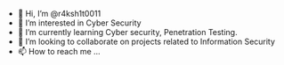 - 👋 Hi, I’m @r4ksh1t0011
- 👀 I’m interested in Cyber Security
- 🌱 I’m currently learning Cyber security, Penetration Testing.
- 💞️ I’m looking to collaborate on projects related to Information Security
- 📫 How to reach me ...

<!---
r4ksh1t0011/r4ksh1t0011 is a ✨ special ✨ repository because its `README.md` (this file) appears on your GitHub profile.
You can click the Preview link to take a look at your changes.
--->
